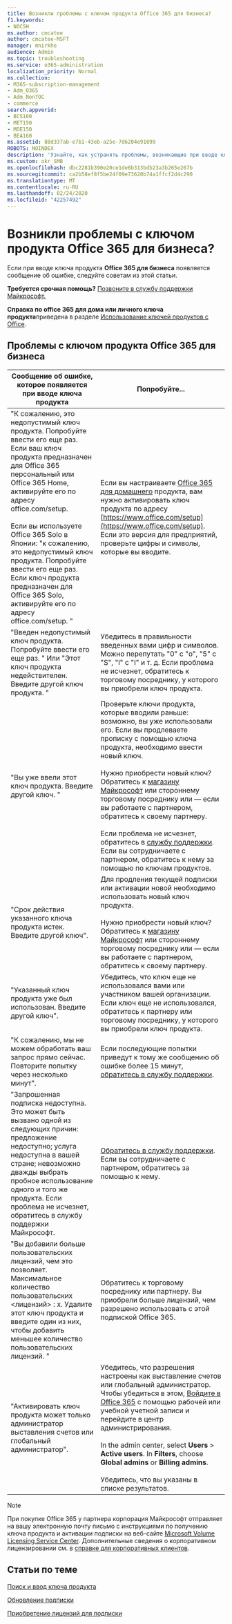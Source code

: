 ```yaml
---
title: Возникли проблемы с ключом продукта Office 365 для бизнеса?
f1.keywords:
- NOCSH
ms.author: cmcatee
author: cmcatee-MSFT
manager: mnirkhe
audience: Admin
ms.topic: troubleshooting
ms.service: o365-administration
localization_priority: Normal
ms.collection:
- M365-subscription-management
- Adm_O365
- Adm_NonTOC
- commerce
search.appverid:
- BCS160
- MET150
- MOE150
- BEA160
ms.assetid: 88d337ab-e7b1-43eb-a25e-7d6204e91099
ROBOTS: NOINDEX
description: 'Узнайте, как устранять проблемы, возникающие при вводе ключа продукта для Office 365 для бизнеса. '
ms.custom: okr_SMB
ms.openlocfilehash: dbc2281b390e20ce1de6b313bdb23a3b265e267b
ms.sourcegitcommit: ca2b58ef8f5be24f09e73620b74a1ffcf2d4c290
ms.translationtype: MT
ms.contentlocale: ru-RU
ms.lasthandoff: 02/24/2020
ms.locfileid: "42257492"
---
```

# <a name="problems-with-your-office-365-for-business-product-key"></a>Возникли проблемы с ключом продукта Office 365 для бизнеса?

Если при вводе ключа продукта **Office 365 для бизнеса** появляется сообщение об ошибке, следуйте советам из этой статьи. 
  
 **Требуется срочная помощь?** [Позвоните в службу поддержки Майкрософт.](../admin/contact-support-for-business-products.md) 
  
 **Справка по office 365 для дома или личного ключа продукта**приведена в разделе [Использование ключей продуктов с Office](https://support.office.com/article/12a5763a-d45c-4685-8c95-a44500213759.aspx).
  
## <a name="product-key-error-help-with-office-365-for-business"></a>Проблемы с ключом продукта Office 365 для бизнеса

| Сообщение об ошибке, которое появляется при вводе ключа продукта | Попробуйте... |
|--------------------------------------------------------------------------------------------------------------------------------------------------------------------------------------------------------------------------------------------------------------------------------------------------------------------------------------------------------|----------------------------------------------------------------------------------------------------------------------------------------------------------------------------------------------------------------------------------------------------------------------------------------------------------------------------------------------------------------------------------------------------------------------------------------------------------------------------|
| "К сожалению, это недопустимый ключ продукта. Попробуйте ввести его еще раз. Если ваш ключ продукта предназначен для Office 365 персональный или Office 365 Home, активируйте его по адресу office.com/setup. <br/><br/>Если вы используете Office 365 Solo в Японии: "к сожалению, это недопустимый ключ продукта. Попробуйте ввести его еще раз. Если ключ продукта предназначен для Office 365 Solo, активируйте его по адресу office.com/setup. " | Если вы настраиваете [Office 365 для домашнего](https://support.office.com/article/28cbc8cf-1332-4f04-9123-9b660abb629e.aspx) продукта, вам нужно активировать ключ продукта по адресу [https://www.office.com/setup](https://www.office.com/setup). Если это версия для предприятий, проверьте цифры и символы, которые вы вводите. |
| "Введен недопустимый ключ продукта. Попробуйте ввести его еще раз. " Или "Этот ключ продукта недействителен. Введите другой ключ продукта. " | Убедитесь в правильности введенных вами цифр и символов. Можно перепутать "0" с "o", "5" с "S", "l" с "I" и т. д. Если проблема не исчезнет, обратитесь к торговому посреднику, у которого вы приобрели ключ продукта. |
| "Вы уже ввели этот ключ продукта. Введите другой ключ. " | Проверьте ключи продукта, которые вводили раньше: возможно, вы уже использовали его. Если вы продлеваете прописку с помощью ключа продукта, необходимо ввести новый ключ.  <br/><br/>Нужно приобрести новый ключ? Обратитесь к [магазину Майкрософт](https://go.microsoft.com/fwlink/p/?LinkId=529160) или стороннему торговому посреднику или — если вы работаете с партнером, обратитесь к своему партнеру. <br/><br/>Если проблема не исчезнет, обратитесь в [службу поддержки](../admin/contact-support-for-business-products.md). Если вы сотрудничаете с партнером, обратитесь к нему за помощью по ключам продуктов. |
| "Срок действия указанного ключа продукта истек. Введите другой ключ". | Для продления текущей подписки или активации новой необходимо использовать новый ключ продукта.<br/><br/>Нужно приобрести новый ключ? Обратитесь к [магазину Майкрософт](https://go.microsoft.com/fwlink/p/?LinkId=529160) или стороннему торговому посреднику или — если вы работаете с партнером, обратитесь к своему партнеру. |
| "Указанный ключ продукта уже был использован. Введите другой ключ". | Убедитесь, что ключ еще не использовался вами или участником вашей организации. Если ключ еще не использовался, обратитесь к партнеру или торговому посреднику, у которого вы приобрели ключ продукта. |
| "К сожалению, мы не можем обработать ваш запрос прямо сейчас. Повторите попытку через несколько минут". | Если последующие попытки приведут к тому же сообщению об ошибке более 15 минут, [обратитесь в службу поддержки](../admin/contact-support-for-business-products.md). |
| "Запрошенная подписка недоступна. Это может быть вызвано одной из следующих причин: предложение недоступно; услуга недоступна в вашей стране; невозможно дважды выбрать пробное использование одного и того же продукта. Если проблема не исчезнет, обратитесь в службу поддержки Майкрософт. | [Обратитесь в службу поддержки](../admin/contact-support-for-business-products.md). Если вы сотрудничаете с партнером, обратитесь за помощью к нему. |
| "Вы добавили больше пользовательских лицензий, чем это позволяет. Максимальное количество пользовательских \<лицензий\> : x. Удалите этот ключ продукта и введите один из них, чтобы добавить меньшее количество пользовательских лицензий. " | Обратитесь к торговому посреднику или партнеру. Вы приобрели больше лицензий, чем разрешено использовать с этой подпиской Office 365. |
| "Активировать ключ продукта может только администратор выставления счетов или глобальный администратор". | Убедитесь, что разрешения настроены как выставление счетов или глобальный администратор. Чтобы убедиться в этом, [Войдите в Office 365](https://support.office.com/article/e9eb7d51-5430-4929-91ab-6157c5a050b4) с помощью рабочей или учебной учетной записи и перейдите в центр администрирования. <br/><br/>In the admin center, select **Users** \> **Active users**. In **Filters**, choose **Global admins** or **Billing admins**.  <br/><br/>Убедитесь, что вы указаны в списке результатов. |
   
> [!NOTE]
> При покупке Office 365 у партнера корпорация Майкрософт отправляет на вашу электронную почту письмо с инструкциями по получению ключа продукта и активации подписки на веб-сайте [Microsoft Volume Licensing Service Center](https://go.microsoft.com/fwlink/p/?LinkID=282016). Дополнительные сведения о корпоративном лицензировании см. в [справке для корпоративных клиентов](https://go.microsoft.com/fwlink/p/?LinkId=534992). 
  
## <a name="related-articles"></a>Статьи по теме

[Поиск и ввод ключа продукта](enter-your-product-key.md)
  
[Обновление подписки](subscriptions/renew-your-subscription.md)
  
[Приобретение лицензий для подписки](licenses/buy-licenses.md)
